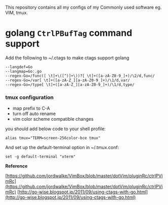This repository contains all my configs of my Commonly used software
eg. VIM, tmux.

# golang `CtrlPBufTag` command support
Add the following to ~/.ctags to make ctags support golang
```shell
--langdef=Go
--langmap=Go:.go
--regex-Go=/func([ \t]+\([^)]+\))?[ \t]+([a-zA-Z0-9_]+)/\2/d,func/
--regex-Go=/var[ \t]+([a-zA-Z_][a-zA-Z0-9_]+)/\1/d,var/
--regex-Go=/type[ \t]+([a-zA-Z_][a-zA-Z0-9_]+)/\1/d,type/
```

### tmux configuration

* map prefix to C-A
* turn off auto rename
* vim color scheme compatible changes

you should add below code to your shell profile:

```shell
alias tmux="TERM=screen-256color-bce tmux"
```

And set up the default-terminal option in ~/.tmux.conf:
```
set -g default-terminal "xterm"

```

**Reference**

[https://github.com/jordwalke/VimBox/blob/master/dotVim/pluginRc/ctrlPVimRc](https://github.com/jordwalke/VimBox/blob/master/dotVim/pluginRc/ctrlPVimRc) 
[http://go-wise.blogspot.jp/2011/09/using-ctags-with-go.html](http://go-wise.blogspot.jp/2011/09/using-ctags-with-go.html) 
